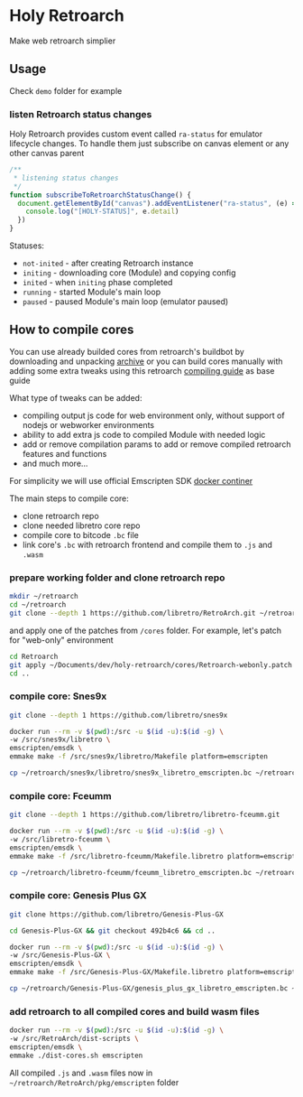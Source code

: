 # Holy Retroarch

Make web retroarch simplier

## Usage

Check `demo` folder for example

### listen Retroarch status changes

Holy Retroarch provides custom event called `ra-status` for emulator lifecycle changes. To handle them just subscribe on canvas element or any other canvas parent

```js
/**
 * listening status changes
 */
function subscribeToRetroarchStatusChange() {
  document.getElementById("canvas").addEventListener("ra-status", (e) => {
    console.log("[HOLY-STATUS]", e.detail)
  })
}
```

Statuses:

- `not-inited` - after creating Retroarch instance
- `initing` - downloading core (Module) and copying config
- `inited` - when `initing` phase completed
- `running` - started Module's main loop
- `paused` - paused Module's main loop (emulator paused)

## How to compile cores

You can use already builded cores from retroarch's buildbot by downloading and unpacking [archive](https://buildbot.libretro.com/nightly/emscripten/) or you can build cores manually with adding some extra tweaks using this retroarch [compiling guide](https://github.com/libretro/RetroArch/blob/master/pkg/emscripten/README.md) as base guide

What type of tweaks can be added:

- compiling output js code for web environment only, without support of nodejs or webworker environments
- ability to add extra js code to compiled Module with needed logic
- add or remove compilation params to add or remove compiled retroarch features and functions
- and much more...

For simplicity we will use official Emscripten SDK [docker continer](https://hub.docker.com/r/emscripten/emsdk)

The main steps to compile core:

- clone retroarch repo
- clone needed libretro core repo
- compile core to bitcode `.bc` file
- link core's `.bc` with retroarch frontend and compile them to `.js` and `.wasm`

### prepare working folder and clone retroarch repo

```sh
mkdir ~/retroarch
cd ~/retroarch
git clone --depth 1 https://github.com/libretro/RetroArch.git ~/retroarch/RetroArch
```

and apply one of the patches from `/cores` folder. For example, let's patch for "web-only" environment

```bash
cd Retroarch
git apply ~/Documents/dev/holy-retroarch/cores/Retroarch-webonly.patch
cd ..
```

### compile core: Snes9x

```sh
git clone --depth 1 https://github.com/libretro/snes9x

docker run --rm -v $(pwd):/src -u $(id -u):$(id -g) \
-w /src/snes9x/libretro \
emscripten/emsdk \
emmake make -f /src/snes9x/libretro/Makefile platform=emscripten

cp ~/retroarch/snes9x/libretro/snes9x_libretro_emscripten.bc ~/retroarch/RetroArch/dist-scripts/snes9x_libretro_emscripten.bc
```

### compile core: Fceumm

```sh
git clone --depth 1 https://github.com/libretro/libretro-fceumm.git

docker run --rm -v $(pwd):/src -u $(id -u):$(id -g) \
-w /src/libretro-fceumm \
emscripten/emsdk \
emmake make -f /src/libretro-fceumm/Makefile.libretro platform=emscripten

cp ~/retroarch/libretro-fceumm/fceumm_libretro_emscripten.bc ~/retroarch/RetroArch/dist-scripts/fceumm_libretro_emscripten.bc
```

### compile core: Genesis Plus GX

```sh
git clone https://github.com/libretro/Genesis-Plus-GX

cd Genesis-Plus-GX && git checkout 492b4c6 && cd ..

docker run --rm -v $(pwd):/src -u $(id -u):$(id -g) \
-w /src/Genesis-Plus-GX \
emscripten/emsdk \
emmake make -f /src/Genesis-Plus-GX/Makefile.libretro platform=emscripten

cp ~/retroarch/Genesis-Plus-GX/genesis_plus_gx_libretro_emscripten.bc ~/retroarch/RetroArch/dist-scripts/genesis_plus_gx_libretro_emscripten.bc
```

### add retroarch to all compiled cores and build wasm files

```sh
docker run --rm -v $(pwd):/src -u $(id -u):$(id -g) \
-w /src/RetroArch/dist-scripts \
emscripten/emsdk \
emmake ./dist-cores.sh emscripten
```

All compiled `.js` and `.wasm` files now in `~/retroarch/RetroArch/pkg/emscripten` folder
